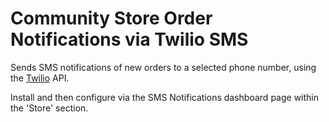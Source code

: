 # Community Store Order Notifications via Twilio SMS

Sends SMS notifications of new orders to a selected phone number, using the [Twilio](https://www.twilio.com/sms) API.

Install and then configure via the SMS Notifications dashboard page within the 'Store' section.
